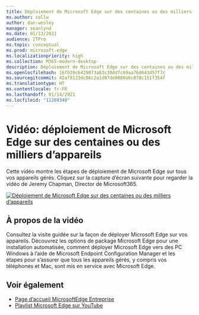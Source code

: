 ```yaml
---
title: Déploiement de Microsoft Edge sur des centaines ou des milliers d’appareils
ms.author: collw
author: dan-wesley
manager: seanlynd
ms.date: 01/13/2021
audience: ITPro
ms.topic: conceptual
ms.prod: microsoft-edge
ms.localizationpriority: high
ms.collection: M365-modern-desktop
description: Déploiement de Microsoft Edge sur des centaines ou des milliers d’appareils
ms.openlocfilehash: 16fb39c6429073a83c30ddfc69aa764643d57f7c
ms.sourcegitcommit: 42af8123dc86c2a1d07de0080a6c878c151f354f
ms.translationtype: HT
ms.contentlocale: fr-FR
ms.lasthandoff: 01/14/2021
ms.locfileid: "11269348"
---
```

# Vidéo: déploiement de Microsoft Edge sur des centaines ou des milliers d’appareils

Cette vidéo montre les étapes de déploiement de Microsoft Edge sur tous vos appareils gérés. Cliquez sur la capture d’écran suivante pour regarder la vidéo de Jeremy Chapman, Director de Microsoft365.

[![Déploiement de Microsoft Edge sur des centaines ou des milliers d’appareils](media/microsoft-edge-video-deploy/0.png)](http://www.youtube.com/watch?v=o90UsN6g6NE "Deploy Microsoft Edge to hundreds or thousands of devices")

##  <a name="about-the-video"></a>À propos de la vidéo

Consultez la visite guidée sur la façon de déployer Microsoft Edge sur vos appareils. Découvrez les options de package Microsoft Edge pour une installation automatisée, comment déployer Microsoft Edge vers des PC Windows à l’aide de Microsoft Endpoint Configuration Manager et les étapes pour s’assurer que tous les appareils gérés, y compris vos téléphones et Mac, sont mis en service avec Microsoft Edge.

##  <a name="see-also"></a>Voir également

- [Page d’accueil MicrosoftEdge Entreprise](https://aka.ms/EdgeEnterprise)
- [Playlist Microsoft Edge sur YouTube](https://www.youtube.com/playlist?list=PLXtHYVsvn_b-uXh1tMeYpT-0iD8tD3tFy)
